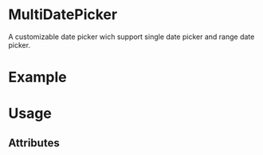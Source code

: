# MultiDatePicker

A customizable date picker wich support single date picker and range date picker.

# Example

# Usage

## Attributes
